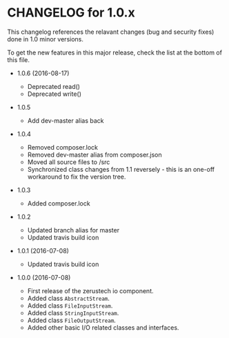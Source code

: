 CHANGELOG for 1.0.x
=====================

This changelog references the relavant changes (bug and security fixes) done in
1.0 minor versions.

To get the new features in this major release, check the list at the bottom of
this file.

* 1.0.6 (2016-08-17)
    * Deprecated read()
    * Deprecated write()

* 1.0.5
    * Add dev-master alias back

* 1.0.4
    * Removed composer.lock
    * Removed dev-master alias from composer.json
    * Moved all source files to /src
    * Synchronized class changes from 1.1 reversely - this is an one-off
      workaround to fix the version tree.

* 1.0.3
    * Added composer.lock

* 1.0.2
    * Updated branch alias for master
    * Updated travis build icon

* 1.0.1 (2016-07-08)
    * Updated travis build icon

* 1.0.0 (2016-07-08)
    * First release of the zerustech io component.
    * Added class ``AbstractStream``.
    * Added class ``FileInputStream``.
    * Added class ``StringInputStream``.
    * Added class ``FileOutputStream``.
    * Added other basic I/O related classes and interfaces.
